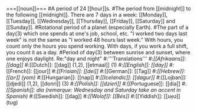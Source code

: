 ===[[noun]]===
#A period of 24 [[hour]]s.
#The period from [[midnight]] to the following [[midnight]]. There are 7 days in a week: [[Monday]], [[Tuesday]], [[Wednesday]], [[Thursday]], [[Friday]], [[Saturday]] and [[Sunday]].
#Rotational period of a planet (especially Earth).
#The part of a day(3) which one spends at one's job, school, etc. "I worked two days last week" is not the same as "I worked 48 hours last week." With hours, you count only the hours you spend working. With days, if you work a full shift, you count it as a day.
#Period of day(3) between sunrise and sunset, where one enjoys daylight. Re:"day and night"
#:'''Translations'''
#:*[[Afrikaans]]: [[dag]]
#:*[[Dutch]]: [[dag]] (1,2), [[etmaal]] (1)
#:*[[English]]: [[day]]
#:*[[French]]: [[jour]]
#:*[[Frisian]]: [[dei]]
#:*[[German]]: [[Tag]]
#:*[[Hebrew]]: [[יום]] (yom)
#:*[[Hungarian]]: [[nap]]
#:*[[Icelandic]]: [[dagur]]
#:*[[Lojban]]: [[djedi]] (1,2), [[donri]] (3)
#:*[[Polish]]: [[dzień]]
#:*[[Portuguese]]: [[dia]]
#:*[[Spanish]]: día (remarque: Wednesday and Saturday take an accent in Spanish)
#:*[[Swedish]]: [[dag]]
#:*[[Wolof]]: [[Bés]]
#:*[[Yiddish]]: [[טאָג]] (tug)